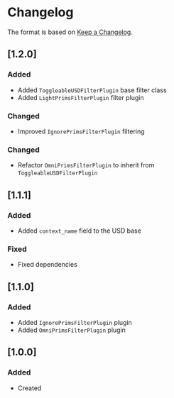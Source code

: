 # Changelog
The format is based on [Keep a Changelog](https://keepachangelog.com/en/1.0.0/).

## [1.2.0]
### Added
- Added `ToggleableUSDFilterPlugin` base filter class
- Added `LightPrimsFilterPlugin` filter plugin

### Changed
- Improved `IgnorePrimsFilterPlugin` filtering

### Changed
- Refactor `OmniPrimsFilterPlugin` to inherit from `ToggleableUSDFilterPlugin`

## [1.1.1]
### Added
- Added `context_name` field to the USD base

### Fixed
- Fixed dependencies

## [1.1.0]
### Added
- Added `IgnorePrimsFilterPlugin` plugin
- Added `OmniPrimsFilterPlugin` plugin

## [1.0.0]
### Added
- Created
